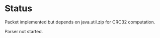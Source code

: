 # Status

Packet implemented but depends on java.util.zip for CRC32 computation.

Parser not started.
